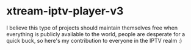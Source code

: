 # xtream-iptv-player-v3

I believe this type of projects should maintain themselves free when everything is publicly available to the world, people are desperate for a quick buck, so here's my contribution to everyone in the IPTV realm :)